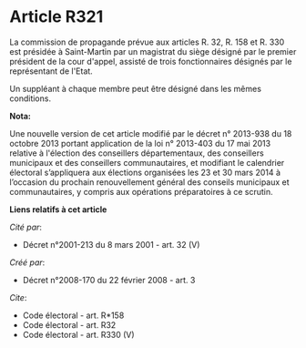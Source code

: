 # Article R321

La commission de propagande prévue aux articles R. 32, R. 158 et R. 330 est présidée à Saint-Martin par un magistrat du siège
désigné par le premier président de la cour d'appel, assisté de trois fonctionnaires désignés par le représentant de l'Etat. 

Un suppléant à chaque membre peut être désigné dans les mêmes conditions.

**Nota:**

Une nouvelle version de cet article modifié par le décret n° 2013-938 du 18 octobre 2013 portant application de la loi n°
2013-403 du 17 mai 2013 relative à l'élection des conseillers départementaux, des conseillers municipaux et des conseillers
communautaires, et modifiant le calendrier électoral s’appliquera aux élections organisées les 23 et 30 mars 2014 à
l’occasion du prochain renouvellement général des conseils municipaux et communautaires, y compris aux opérations
préparatoires à ce scrutin.

**Liens relatifs à cet article**

_Cité par_:

  - Décret n°2001-213 du 8 mars 2001 - art. 32 (V)

_Créé par_:

  - Décret n°2008-170 du 22 février 2008 - art. 3

_Cite_:

  - Code électoral - art. R*158
  - Code électoral - art. R32
  - Code électoral - art. R330 (V)
